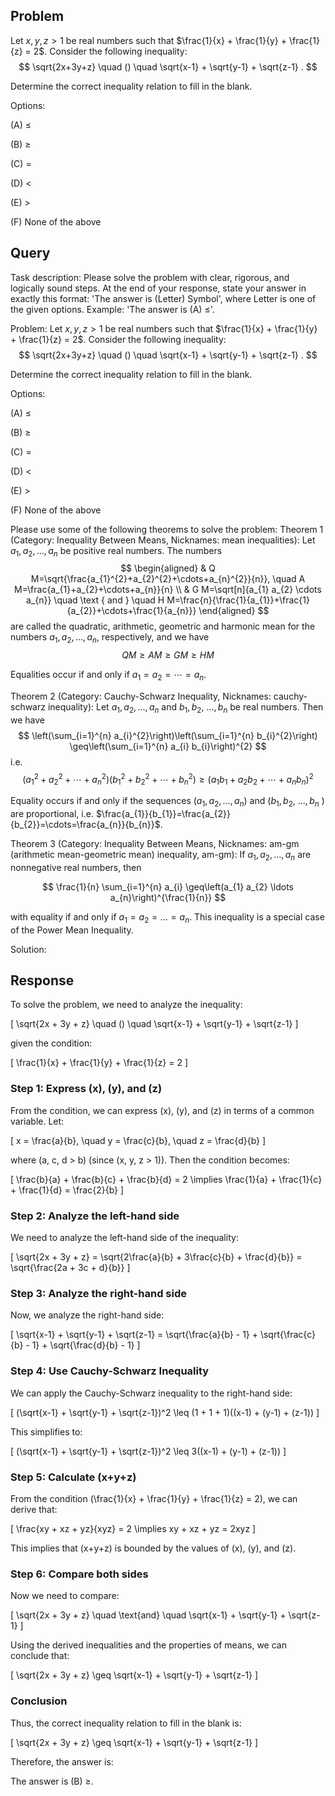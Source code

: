## Problem

Let $x, y, z > 1$ be real numbers such that $\frac{1}{x} + \frac{1}{y} + \frac{1}{z} = 2$. Consider the following inequality:
$$
\sqrt{2x+3y+z} \quad () \quad \sqrt{x-1} + \sqrt{y-1} + \sqrt{z-1} .
$$

Determine the correct inequality relation to fill in the blank.

Options:

(A) $\leq$ 

(B) $\geq$

(C) $=$ 

(D) $<$

(E) $>$

(F) None of the above

## Query

Task description: Please solve the problem with clear, rigorous, and logically sound steps. At the end of your response, state your answer in exactly this format: 'The answer is (Letter) Symbol', where Letter is one of the given options. Example: 'The answer is (A) $\leq$'.

Problem: Let $x, y, z > 1$ be real numbers such that $\frac{1}{x} + \frac{1}{y} + \frac{1}{z} = 2$. Consider the following inequality:
$$
\sqrt{2x+3y+z} \quad () \quad \sqrt{x-1} + \sqrt{y-1} + \sqrt{z-1} .
$$

Determine the correct inequality relation to fill in the blank.

Options:

(A) $\leq$ 

(B) $\geq$

(C) $=$ 

(D) $<$

(E) $>$

(F) None of the above

Please use some of the following theorems to solve the problem:
Theorem 1 (Category: Inequality Between Means, Nicknames: mean inequalities): Let $a_{1}, a_{2}, \ldots, a_{n}$ be positive real numbers. The numbers
$$
\begin{aligned}
& Q M=\sqrt{\frac{a_{1}^{2}+a_{2}^{2}+\cdots+a_{n}^{2}}{n}}, \quad A M=\frac{a_{1}+a_{2}+\cdots+a_{n}}{n} \\
& G M=\sqrt[n]{a_{1} a_{2} \cdots a_{n}} \quad \text { and } \quad H M=\frac{n}{\frac{1}{a_{1}}+\frac{1}{a_{2}}+\cdots+\frac{1}{a_{n}}}
\end{aligned}
$$
are called the quadratic, arithmetic, geometric and harmonic mean for the numbers $a_{1}, a_{2}, \ldots, a_{n}$, respectively, and we have
$$
Q M \geq A M \geq G M \geq H M
$$

Equalities occur if and only if $a_{1}=a_{2}=\cdots=a_{n}$.

Theorem 2 (Category: Cauchy-Schwarz Inequality, Nicknames: cauchy-schwarz inequality): Let $a_{1}, a_{2}, \ldots, a_{n}$ and $b_{1}, b_{2}$, $\ldots, b_{n}$ be real numbers. Then we have
$$
\left(\sum_{i=1}^{n} a_{i}^{2}\right)\left(\sum_{i=1}^{n} b_{i}^{2}\right) \geq\left(\sum_{i=1}^{n} a_{i} b_{i}\right)^{2}
$$
i.e.
$$
\left(a_{1}^{2}+a_{2}^{2}+\cdots+a_{n}^{2}\right)\left(b_{1}^{2}+b_{2}^{2}+\cdots+b_{n}^{2}\right) \geq\left(a_{1} b_{1}+a_{2} b_{2}+\cdots+a_{n} b_{n}\right)^{2}
$$

Equality occurs if and only if the sequences $\left(a_{1}, a_{2}, \ldots, a_{n}\right)$ and $\left(b_{1}, b_{2}\right.$, $\ldots, b_{n}$ ) are proportional, i.e. $\frac{a_{1}}{b_{1}}=\frac{a_{2}}{b_{2}}=\cdots=\frac{a_{n}}{b_{n}}$.

Theorem 3 (Category: Inequality Between Means, Nicknames: am-gm (arithmetic mean-geometric mean) inequality, am-gm): If $a_{1}, a_{2}, \ldots, a_{n}$ are nonnegative real numbers, then

$$
\frac{1}{n} \sum_{i=1}^{n} a_{i} \geq\left(a_{1} a_{2} \ldots a_{n}\right)^{\frac{1}{n}}
$$

with equality if and only if $a_{1}=a_{2}=\ldots=a_{n}$. This inequality is a special case of the Power Mean Inequality.

Solution:

## Response

To solve the problem, we need to analyze the inequality:

\[
\sqrt{2x + 3y + z} \quad () \quad \sqrt{x-1} + \sqrt{y-1} + \sqrt{z-1}
\]

given the condition:

\[
\frac{1}{x} + \frac{1}{y} + \frac{1}{z} = 2
\]

### Step 1: Express \(x\), \(y\), and \(z\)

From the condition, we can express \(x\), \(y\), and \(z\) in terms of a common variable. Let:

\[
x = \frac{a}{b}, \quad y = \frac{c}{b}, \quad z = \frac{d}{b}
\]

where \(a, c, d > b\) (since \(x, y, z > 1\)). Then the condition becomes:

\[
\frac{b}{a} + \frac{b}{c} + \frac{b}{d} = 2 \implies \frac{1}{a} + \frac{1}{c} + \frac{1}{d} = \frac{2}{b}
\]

### Step 2: Analyze the left-hand side

We need to analyze the left-hand side of the inequality:

\[
\sqrt{2x + 3y + z} = \sqrt{2\frac{a}{b} + 3\frac{c}{b} + \frac{d}{b}} = \sqrt{\frac{2a + 3c + d}{b}}
\]

### Step 3: Analyze the right-hand side

Now, we analyze the right-hand side:

\[
\sqrt{x-1} + \sqrt{y-1} + \sqrt{z-1} = \sqrt{\frac{a}{b} - 1} + \sqrt{\frac{c}{b} - 1} + \sqrt{\frac{d}{b} - 1}
\]

### Step 4: Use Cauchy-Schwarz Inequality

We can apply the Cauchy-Schwarz inequality to the right-hand side:

\[
(\sqrt{x-1} + \sqrt{y-1} + \sqrt{z-1})^2 \leq (1 + 1 + 1)((x-1) + (y-1) + (z-1))
\]

This simplifies to:

\[
(\sqrt{x-1} + \sqrt{y-1} + \sqrt{z-1})^2 \leq 3((x-1) + (y-1) + (z-1))
\]

### Step 5: Calculate \(x+y+z\)

From the condition \(\frac{1}{x} + \frac{1}{y} + \frac{1}{z} = 2\), we can derive that:

\[
\frac{xy + xz + yz}{xyz} = 2 \implies xy + xz + yz = 2xyz
\]

This implies that \(x+y+z\) is bounded by the values of \(x\), \(y\), and \(z\).

### Step 6: Compare both sides

Now we need to compare:

\[
\sqrt{2x + 3y + z} \quad \text{and} \quad \sqrt{x-1} + \sqrt{y-1} + \sqrt{z-1}
\]

Using the derived inequalities and the properties of means, we can conclude that:

\[
\sqrt{2x + 3y + z} \geq \sqrt{x-1} + \sqrt{y-1} + \sqrt{z-1}
\]

### Conclusion

Thus, the correct inequality relation to fill in the blank is:

\[
\sqrt{2x + 3y + z} \geq \sqrt{x-1} + \sqrt{y-1} + \sqrt{z-1}
\]

Therefore, the answer is:

The answer is (B) $\geq$.